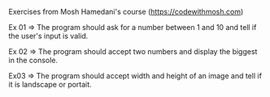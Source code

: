 Exercises from Mosh Hamedani's course (https://codewithmosh.com)

Ex 01
=> The program should ask for a number between 1 and 10 and tell if the user's input is valid.

Ex 02
=> The program should accept two numbers and display the biggest in the console.

Ex03
=> The program should accept width and height of an image and tell if it is landscape or portait.
